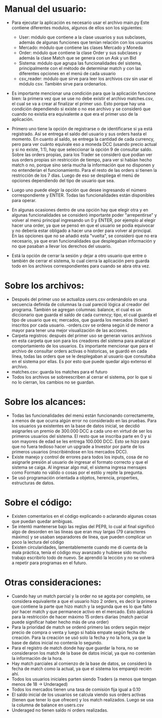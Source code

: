 # Manual del usuario:

- Para ejecutar la aplicación es necesario usar el archivo main.py
  Este contiene diferentes modulos, algunos de ellos son los siguientes:
	- User: módulo que contiene a la clase usuarios y sus subclases, además de algunas funciones que tenían relación con los usuarios
	- Mercado: módulo que contiene las clases Mercado y Moneda
	- Order: módulo que contiene la clase Order y sus subclases y además la clase Match que se genera con un Ask y un Bid
	- Sistema: módulo que agrupa las funcionalidades del sistema, principalmente con el método de determinar match y con las diferentes opciones en el menú de cada usuario
	- csv_reader: módulo que sirve para leer los archivos csv sin usar el módulo csv. También sirve para ordenarlos.

- Es importante mencionar una condición para que la aplicación funcione bien: la primera vez que se use no debe existir el archivo matches.csv, el cual se va a crear al finalizar el primer uso. Esto porque hay una condición dependiendo si existe o no ese archivo y se consideró que cuando no existía era equivalente a que era el primer uso de la aplicación.

- Primero uno tiene la opción de registrarse o de identificarse si ya está registrado. Así se entrega el saldo del usuario y sus orders hasta el momento. En cuanto al saldo, se entrega la cantidad de cada currency, pero para ver cuánto equivale eso a moneda DCC (usando precio actual y si no existe, 1:1), hay que seleccionar la opción 9 de consultar saldo. Sobre las orders propias, para los Trader se consideró que podían ver sus orders propias sin restricción de tiempo, para ver si habían hecho match o no, porque sino sería mucha la información que no disponen y no entenderían el funcionamiento. Para el resto de las orders sí tienen la restricción de los 7 días. Luego de eso se despliega el menú de opciones dependiendo del tipo de usuario que sea.

- Luego uno puede elegir la opción que desee ingresando el número correspondiente y ENTER. Todas las funcionalidades están disponibles para operar.

- En algunas ocasiones dentro de una opción hay que elegir otra y en algunas funcionalidades se consideró importante poder "arrepentirse" y volver al menú principal ingresando un 0 y ENTER, por ejemplo al elegir hacer una order, ya que se pensó en que el usuario se podía equivocar y no debería estar obligado a hacer una order para volver al principal. En las opciones que no se añadió esta "vuelta", se consideró que no era necesario, ya que eran funcionalidades que desplegaban información y no que pasaban a llevar los derechos del usuario.

- Está la opción de cerrar la sesión y dejar a otro usuario que entre o también de cerrar el sistema, lo cual cierra la aplicación pero guarda todo en los archivos correspondientes para cuando se abra otra vez.

# Sobre los archivos:

- Después del primer uso se actualiza users.csv ordenándolo en una secuencia definida de columnas la cual pareció lógica al creador del programa. También se agregan columnas: balance, el cual es un diccionario que guarda el saldo de cada currency; tipo, el cual guarda el tipo de usuario que es; mercados, que guarda los mercados (ticker) inscritos por cada usuario.
-orders.csv se ordena según id de menor a mayor para tener una mejor visualización de las acciones.
- Carpeta registros: después del primer uso se generan varios archivos en esta carpeta que son para los creadores del sistema para analizar el comportamiento de los usuarios. Es importante mencionar que para el archivo de consultar orders activas o historicas, se guardó en cada línea, todas las orders que se le desplegaban al usuario que consultaba en el sistema por ellas. Es por esto que puede quedar algo extenso el archivo.
- matches.csv: guarda los matches para el futuro
- Todos los archivos se sobreescriben al cerrar el sistema, por lo que si no lo cierran, los cambios no se guardan.

# Sobre los alcances:

- Todas las funcionalidades del menú están funcionando correctamente, a menos de que ocurra algún error no considerado en las pruebas. Para los usuarios ya existentes en la base de datos inicial, se decidió asignarles un premio de 300.000 DCC a cada uno en virtud de ser los primeros usuarios del sistema. El resto que se inscriba parte en 0 y si son mayores de edad se les entrega 100.000 DCC. Esto se hizo para que no fuera tedioso hacer un upgrade a Investor por parte de los primeros usuarios (inscribiéndose en los mercados DCC).
- Existe manejo y control de errores para todos los inputs, cosa de no asignarle presión al usuario de ingresar el formato correcto y que el sistema se caiga. Al ingresar algo mal, el sistema ingresa mensajes como Formato no válido o cosas por el estilo y repite la pregunta.
- Se usó programación orientada a objetos, herencia, properties, estructuras de datos.

# Sobre el código:

- Existen comentarios en el código explicando o aclarando algunas cosas que puedan quedar ambiguas.
- Se intentó mantenerse bajo las reglas del PEP8, lo cual al final significó algo de desorden en las líneas que eran muy largas (79 caracteres máximo) y se usaban separadores de línea, que pueden complicar un poco la lectura del código
- Existen circularidades, lamentablemente cuando me di cuenta de la mala práctica, tenía el código muy avanzado y hubiese sido mucho trabajo escribirlo todo de nuevo. Se aprendió la lección y no se volverá a repetir para programas en el futuro.

# Otras consideraciones:

- Cuando hay un match parcial y la order no se agota	por completo, se considera equivalente a que el usuario hizo 2 orders, es decir la primera que contiene la parte que hizo match y la segunda que es lo que faltó por hacer match y que permanece activo en el mercado. Esto aplicará para la restricción de hacer máximo 15 orders diarias (match parcial puede significar haber hecho más de una order)
- Para la prioridad de match se ordenó primero las orders según mejor precio de compra o venta y luego si había empate según fecha de creación. Para la creación se usó solo la fecha y no la hora, ya que la base de datos inicial no contenía lo segundo.
- Para el registro de match donde hay que guardar la hora, no se consideraron los match de la base de datos inicial, ya que no contenían la información de la hora.
- Hay match parciales al comienzo de la base de datos, se consideró la fecha de match como la actual, ya que el sistema los emparejó recién ahí.
- Todos los usuarios iniciales parten siendo Traders (a menos que tengan menos de 18 -> Underaged)
- Todos los mercados tienen una tasa de comisión fija igual a 0.10
- El saldo inicial de los usuarios se calcula viendo sus orders activas (tienen que tener lo que ofrecen) y los match realizados. Luego se usa la columna de balance en users.csv
- Underaged no tienen saldo ni orders realizadas.

